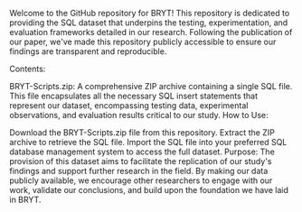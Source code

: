 Welcome to the GitHub repository for BRYT! This repository is dedicated to providing the SQL dataset that underpins the testing, experimentation, and evaluation frameworks detailed in our research. Following the publication of our paper, we've made this repository publicly accessible to ensure our findings are transparent and reproducible.

Contents:

BRYT-Scripts.zip: A comprehensive ZIP archive containing a single SQL file. This file encapsulates all the necessary SQL insert statements that represent our dataset, encompassing testing data, experimental observations, and evaluation results critical to our study.
How to Use:

Download the BRYT-Scripts.zip file from this repository.
Extract the ZIP archive to retrieve the SQL file.
Import the SQL file into your preferred SQL database management system to access the full dataset.
Purpose:
The provision of this dataset aims to facilitate the replication of our study's findings and support further research in the field. By making our data publicly available, we encourage other researchers to engage with our work, validate our conclusions, and build upon the foundation we have laid in BRYT.

